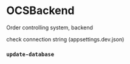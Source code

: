 # OCSBackend
 Order controlling system, backend

check connection string (appsettings.dev.json)

### `update-database`
